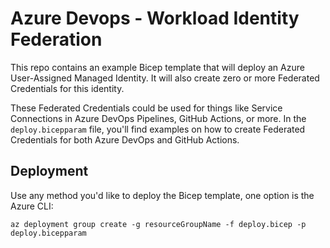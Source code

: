 # Azure Devops - Workload Identity Federation
This repo contains an example Bicep template that will deploy an Azure User-Assigned Managed Identity.  It will also create zero or more Federated Credentials for this identity.

These Federated Credentials could be used for things like Service Connections in Azure DevOps Pipelines, GitHub Actions, or more.  In the `deploy.bicepparam` file, you'll find examples on how to create Federated Credentials for both Azure DevOps and GitHub Actions.

## Deployment
Use any method you'd like to deploy the Bicep template, one option is the Azure CLI:

```
az deployment group create -g resourceGroupName -f deploy.bicep -p deploy.bicepparam
```